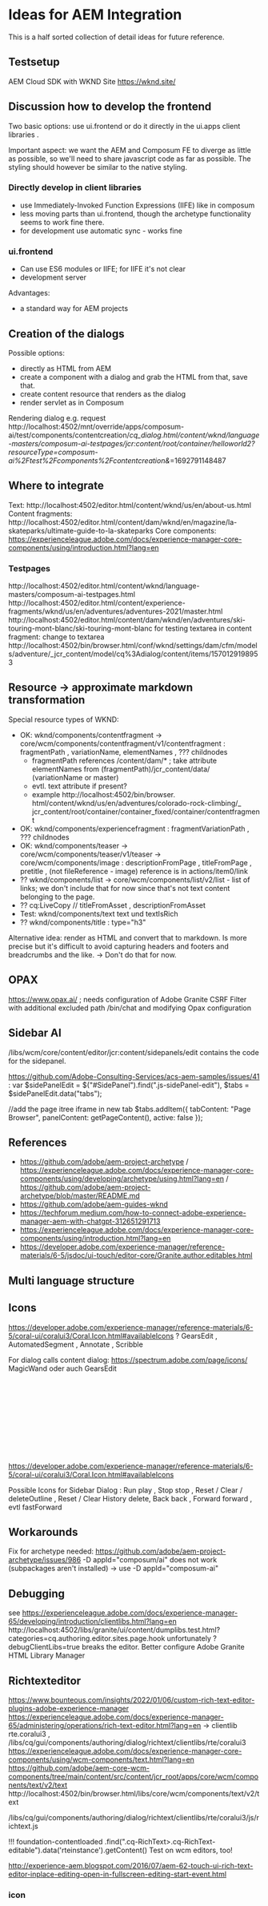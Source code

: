 # Ideas for AEM Integration

This is a half sorted collection of detail ideas for future reference.

## Testsetup

AEM Cloud SDK with WKND Site https://wknd.site/

## Discussion how to develop the frontend

Two basic options: use ui.frontend or do it directly in the ui.apps client libraries .

Important aspect: we want the AEM and Composum FE to diverge as little as possible, so we'll need to share
javascript code as far as possible. The styling should however be similar to the native styling.

### Directly develop in client libraries

- use Immediately-Invoked Function Expressions (IIFE) like in composum
- less moving parts than ui.frontend, though the archetype functionality seems to work fine there.
- for development use automatic sync - works fine

### ui.frontend

- Can use ES6 modules or IIFE; for IIFE it's not clear
- development server

Advantages:

- a standard way for AEM projects

## Creation of the dialogs

Possible options:

- directly as HTML from AEM
- create a component with a dialog and grab the HTML from that, save that.
- create content resource that renders as the dialog
- render servlet as in Composum

Rendering dialog e.g. request
http://localhost:4502/mnt/override/apps/composum-ai/test/components/contentcreation/_cq_dialog.html/content/wknd/language-masters/composum-ai-testpages/jcr:content/root/container/helloworld2?resourceType=composum-ai%2Ftest%2Fcomponents%2Fcontentcreation&_=1692791148487

## Where to integrate

Text:
http://localhost:4502/editor.html/content/wknd/us/en/about-us.html
Content fragments:
http://localhost:4502/editor.html/content/dam/wknd/en/magazine/la-skateparks/ultimate-guide-to-la-skateparks
Core components:
https://experienceleague.adobe.com/docs/experience-manager-core-components/using/introduction.html?lang=en

### Testpages

http://localhost:4502/editor.html/content/wknd/language-masters/composum-ai-testpages.html
http://localhost:4502/editor.html/content/experience-fragments/wknd/us/en/adventures/adventures-2021/master.html
http://localhost:4502/editor.html/content/dam/wknd/en/adventures/ski-touring-mont-blanc/ski-touring-mont-blanc
for testing textarea in content fragment: change to textarea
http://localhost:4502/bin/browser.html/conf/wknd/settings/dam/cfm/models/adventure/_jcr_content/model/cq%3Adialog/content/items/1570129198953

## Resource -> approximate markdown transformation

Special resource types of WKND:

- OK: wknd/components/contentfragment -> core/wcm/components/contentfragment/v1/contentfragment : fragmentPath ,
  variationName, elementNames , ??? childnodes
    - fragmentPath references /content/dam/* ; take attribute elementNames from (fragmentPath)/jcr_content/data/
      (variationName or master)
    - evtl. text attribute if present?
    - example http://localhost:4502/bin/browser.
      html/content/wknd/us/en/adventures/colorado-rock-climbing/_
      jcr_content/root/container/container_fixed/container/contentfragment
- OK: wknd/components/experiencefragment : fragmentVariationPath , ??? childnodes
- OK: wknd/components/teaser -> core/wcm/components/teaser/v1/teaser -> core/wcm/components/image : descriptionFromPage
  , titleFromPage , pretitle ,
  (not fileReference - image)
  reference is in actions/item0/link
- ?? wknd/components/list -> core/wcm/components/list/v2/list - list of links; we don't include that for now since
  that's
  not text content belonging to the page.
- ?? cq:LiveCopy
  // titleFromAsset , descriptionFromAsset
- Test: wknd/components/text text und textIsRich
- ?? wknd/components/title : type="h3"

Alternative idea: render as HTML and convert that to markdown. Is more precise but it's difficult to avoid capturing
headers and footers and breadcrumbs and the like. -> Don't do that for now.

## OPAX

https://www.opax.ai/ ; needs configuration of Adobe Granite CSRF Filter with additional excluded path /bin/chat and
modifying Opax configuration

## Sidebar AI

/libs/wcm/core/content/editor/jcr:content/sidepanels/edit contains the code for the sidepanel.

https://github.com/Adobe-Consulting-Services/acs-aem-samples/issues/41 :
var $sidePanelEdit = $("#SidePanel").find(".js-sidePanel-edit"),
$tabs = $sidePanelEdit.data("tabs");

//add the page itree iframe in new tab
$tabs.addItem({
tabContent: "Page Browser",
panelContent: getPageContent(),
active: false
});

## References

- https://github.com/adobe/aem-project-archetype /
  https://experienceleague.adobe.com/docs/experience-manager-core-components/using/developing/archetype/using.html?lang=en /
  https://github.com/adobe/aem-project-archetype/blob/master/README.md
- https://github.com/adobe/aem-guides-wknd
- https://techforum.medium.com/how-to-connect-adobe-experience-manager-aem-with-chatgpt-312651291713
- https://experienceleague.adobe.com/docs/experience-manager-core-components/using/introduction.html?lang=en
- https://developer.adobe.com/experience-manager/reference-materials/6-5/jsdoc/ui-touch/editor-core/Granite.author.editables.html

## Multi language structure

## Icons

https://developer.adobe.com/experience-manager/reference-materials/6-5/coral-ui/coralui3/Coral.Icon.html#availableIcons
? GearsEdit , AutomatedSegment , Annotate , Scribble

For dialog calls content dialog: https://spectrum.adobe.com/page/icons/ MagicWand oder auch GearsEdit

<coral-icon class="coral-Form-fieldinfo _coral-Icon _coral-Icon--sizeS" icon="infocircle" tabindex="0"
aria-describedby="description_bc498e27-76c6-4923-8968-8e7f8f68a3d7" alt="description" role="img"
aria-label="description" size="S">
<svg focusable="false" aria-hidden="true" class="_coral-Icon--svg _coral-Icon">
<use xlink:href="#spectrum-icon-24-MagicWand"></use>
</svg>
</coral-icon>

https://developer.adobe.com/experience-manager/reference-materials/6-5/coral-ui/coralui3/Coral.Icon.html#availableIcons

Possible Icons for Sidebar Dialog :
Run play , Stop stop , Reset / Clear / deleteOutline , Reset / Clear History delete, Back back , Forward forward ,
evtl fastForward

## Workarounds

Fix for archetype needed:
https://github.com/adobe/aem-project-archetype/issues/986
-D appId="composum/ai" does not work (subpackages aren't installed) -> use -D appId="composum-ai"

## Debugging

see https://experienceleague.adobe.com/docs/experience-manager-65/developing/introduction/clientlibs.html?lang=en
http://localhost:4502/libs/granite/ui/content/dumplibs.test.html?categories=cq.authoring.editor.sites.page.hook
unfortunately ?debugClientLibs=true breaks the editor. Better configure Adobe Granite HTML Library Manager

## Richtexteditor

https://www.bounteous.com/insights/2022/01/06/custom-rich-text-editor-plugins-adobe-experience-manager
https://experienceleague.adobe.com/docs/experience-manager-65/administering/operations/rich-text-editor.html?lang=en ->
clientlib rte.coralui3 , /libs/cq/gui/components/authoring/dialog/richtext/clientlibs/rte/coralui3
https://experienceleague.adobe.com/docs/experience-manager-core-components/using/wcm-components/text.html?lang=en
https://github.com/adobe/aem-core-wcm-components/tree/main/content/src/content/jcr_root/apps/core/wcm/components/text/v2/text
http://localhost:4502/bin/browser.html/libs/core/wcm/components/text/v2/text

/libs/cq/gui/components/authoring/dialog/richtext/clientlibs/rte/coralui3/js/richtext.js

!!! foundation-contentloaded
.find(".cq-RichText>.cq-RichText-editable").data('rteinstance').getContent()
Test on wcm editors, too!

http://experience-aem.blogspot.com/2016/07/aem-62-touch-ui-rich-text-editor-inplace-editing-open-in-fullscreen-editing-start-event.html

### icon

<coral-icon class="coral-Form-fieldinfo _coral-Icon _coral-Icon--sizeS composum-ai-create-dialog-action" icon="gearsEdit" role="img" size="S">
<svg focusable="false" aria-hidden="true" class="_coral-Icon--svg _coral-Icon">
<use xlink:href="#spectrum-icon-18-GearsEdit"></use>
</svg>
</coral-icon>

<button is="coral-button" variant="quietaction" class="rte-toolbar-item _coral-ActionButton" type="button"
title="AI Content Creation" icon="gearsEdit" size="M"><coral-icon size="M"
class="_coral-Icon--sizeS _coral-Icon" role="img" icon="gearsEdit" alt="AI Content Creation"
aria-label="AI Content Creation">
<svg focusable="false" aria-hidden="true" class="_coral-Icon--svg _coral-Icon">
<use xlink:href="#spectrum-icon-18-GearsEdit"></use>
</svg>
</coral-icon><coral-button-label class="_coral-ActionButton-label"></coral-button-label></button>

## ui.frontend

run 'npm run watch' for development.

## Events

possibly relevant, but found no need yet: cq-layer-activated foundation-contentloaded

- coral-overlay:open Triggerred after the overlay is opened with show() or instance.open = true
  https://developer.adobe.com/experience-manager/reference-materials/6-5/coral-ui/coralui3/Coral.Overlay.html#Coral.Overlay:coral-overlay:open
  comes when dialog is opened, after foundation-contentloaded . coral-overlay:beforeopen doesn't work on RTE.
  Argument: dialog

- editing-start triggered in CUI.Richtext.js

### Event flow

- Page editor [1](http://localhost:4502/editor.
  html/content/wknd/language-masters/test/composum-ai-testpages.html)
  or [2](http://localhost:4502/editor.html/content/wknd/language-masters/en/faqs.html)
- [Page properties](http://localhost:4502/mnt/overlay/wcm/core/content/sites/properties.html?item=/content/wknd/language-masters/en/faqs)
- [Experience fragment](http://localhost:4502/editor.
  html/content/experience-fragments/wknd/us/en/adventures/adventures-2021/master.html)
- (not functional
  yet): [Content fragment](http://localhost:4502/mnt/overlay/dam/cfm/admin/content/v2/fragment-editor.html/content/dam/wknd/en/adventures/ski-touring-mont-blanc/ski-touring-mont-blanc)

1. Page editor
    - richttext in document:
        - content frame editing-start on edited div.text
    - richtext editor in dialog
        - editor frame foundation-contentloaded on coral-dialog
        - editor frame dialog-ready on document
        - editor frame editing-start on each div.cq-Richtext-editable
        - editor frame coral-overlay:open on coral-dialog

2. Page properties
    - foundation-contentloaded on document

3. Experience fragment editor
    - editor frame foundation-contentloaded and cq-layer-activated on document
    - richtext in experience fragment:
        - content frame editing-start on div.text
    - richtext in experience fragment going fullscreen
        - editor frame editing-start on div.rte-editor

4. Content fragment editor
    - foundation-content-loaded on document
    - editing-start on div.cfm-multieditor-richtext-editor

### registerdialogs.js flow

#### Registration

cq-sidepanel-loaded -> loadSidebarPanelDialog

cq-layer-activated -> initRteHooks registers onRteEditingStart for editing-start on
Granite.author.ContentFrame.getDocument()

coral-overlay:open foundation-contentloaded -> prepareDialog -> insertCreateButtonsForTextareas

##### Processing

The major problem are the richtext editors: the create button has to be inserted, and the component path and resource
type, and the property name have to be found out, and the reteinstance has to be determined when the button is clicked.

Button creation is triggered on

After the editing-start the toolbar is there, but it's a bit difficult
to find it / see what it is for, as there are several places.

1.
